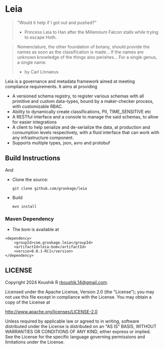 # Leia

> "Would it help if I got out and pushed?"
> - Princess Leia to Han after the Millennium Falcon stalls while trying to escape Hoth.

> Nomenclature, the other foundation of botany, should provide the names as soon as the classification is made… If the names are unknown knowledge of the things also perishes… For a single genus, a single name.
> - by Carl Linnaeus

Leia is a governance and metadata framework aimed at meeting compliance requirements. It aims at providing

- A versioned schema registry, to register various schemas with all primitive and custom data-types, bound by a maker-checker process, with customizable RBAC.
- Ability to dynamically create classifications, PII, TIME_SENSITIVE etc
- A RESTful interface and a console to manage the said schemas, to allow for easier integrations
- A client to help serialize and de-serialize the data, at production and consumption levels respectively, with a fluid interface that can work with any infrastructure component.
- Supports multiple types, json, avro and protobuf

## Build Instructions
And
- Clone the source:

      git clone github.com/grookage/leia

- Build

      mvn install

### Maven Dependency

- The bom is available at

```
<dependency>
    <groupId>com.grookage.leia</groupId>
    <artifactId>leia-bom</artifactId>
    <versio>0.0.1-RC1</version>
</dependency>
```

LICENSE
-------

Copyright 2024 Koushik R <rkoushik.14@gmail.com>.

Licensed under the Apache License, Version 2.0 (the "License");
you may not use this file except in compliance with the License.
You may obtain a copy of the License at

http://www.apache.org/licenses/LICENSE-2.0

Unless required by applicable law or agreed to in writing, software
distributed under the License is distributed on an "AS IS" BASIS,
WITHOUT WARRANTIES OR CONDITIONS OF ANY KIND, either express or implied.
See the License for the specific language governing permissions and
limitations under the License.